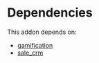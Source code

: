 # Dependencies

This addon depends on:

- [gamification](https://github.com/bringout/oca-ocb-vertical-industry/tree/6d2de194fb6942c53f4c2858f1e032ed076bdb65/odoo-bringout-oca-ocb-gamification)
- [sale_crm](https://github.com/bringout/oca-ocb-sale/tree/180760d29eed276994d9dc061dc7089d5bfe0014/odoo-bringout-oca-ocb-sale_crm)
